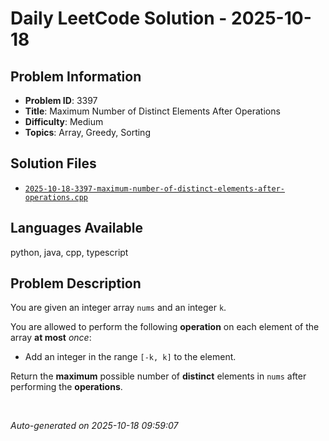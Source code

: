 # Daily LeetCode Solution - 2025-10-18

## Problem Information
- **Problem ID**: 3397
- **Title**: Maximum Number of Distinct Elements After Operations
- **Difficulty**: Medium
- **Topics**: Array, Greedy, Sorting

## Solution Files
- [`2025-10-18-3397-maximum-number-of-distinct-elements-after-operations.cpp`](solutions/2025/10/2025-10-18-3397-maximum-number-of-distinct-elements-after-operations.cpp)

## Languages Available
python, java, cpp, typescript

## Problem Description
<p>You are given an integer array <code>nums</code> and an integer <code>k</code>.</p>

<p>You are allowed to perform the following <strong>operation</strong> on each element of the array <strong>at most</strong> <em>once</em>:</p>

<ul>
	<li>Add an integer in the range <code>[-k, k]</code> to the element.</li>
</ul>

<p>Return the <strong>maximum</strong> possible number of <strong>distinct</strong> elements in <code>nums</code> after performing the <strong>operations</strong>.</p>

<p>&nbsp;</...

---
*Auto-generated on 2025-10-18 09:59:07*
